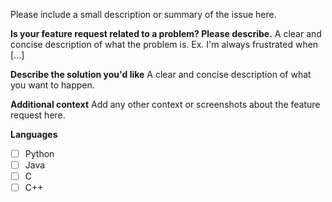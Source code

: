 Please include a small description or summary of the issue here.

**Is your feature request related to a problem? Please describe.**
A clear and concise description of what the problem is. Ex. I'm always frustrated when [...]

**Describe the solution you'd like**
A clear and concise description of what you want to happen.

**Additional context**
Add any other context or screenshots about the feature request here.

**Languages**

-   [ ] Python
-   [ ] Java
-   [ ] C
-   [ ] C++
